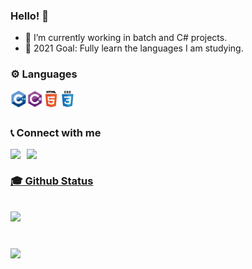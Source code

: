### Hello! 👋

- 💞 I’m currently working in batch and C# projects.
- 🖤 2021 Goal: Fully learn the languages I am studying.

### ⚙️ Languages 

<img align="left" alt="C++" width="26px" src="https://raw.githubusercontent.com/devicons/devicon/master/icons/cplusplus/cplusplus-original.svg" />
<img align="left" alt="C#" width="26px" src="https://raw.githubusercontent.com/devicons/devicon/master/icons/csharp/csharp-original.svg" />
<img align="left" alt="HTML5" width="26px" src="https://raw.githubusercontent.com/github/explore/80688e429a7d4ef2fca1e82350fe8e3517d3494d/topics/html/html.png" />
<img align="left" alt="CSS3" width="26px" src="https://raw.githubusercontent.com/github/explore/80688e429a7d4ef2fca1e82350fe8e3517d3494d/topics/css/css.png"/>

<br />
<br />

### 📞 Connect with me

<p align="left">
<a href="https://www.youtube.com/channel/UC8QsLK1W-tUaNuxtscgvOBw" target="blank"><img align="left" width="26px" src="https://cdn.jsdelivr.net/npm/simple-icons@3.0.1/icons/youtube.svg" 
<p align="left">
<a href="DISCORD" target="blank"><img align="left" width="26px" src="https://simpleicons.org/icons/discord.svg"/>
                                      
<br />

### 🎓 Github Status

<br />

<img src="https://github-readme-stats.vercel.app/api?username=vyxt&&show_icons=true&title_color=ffffff&icon_color=bb2acf&text_color=daf7dc&bg_color=151515">

<br />
<br />

###

<img src="https://external-content.duckduckgo.com/iu/?u=https%3A%2F%2Fi.pinimg.com%2Foriginals%2F2d%2Fa1%2F45%2F2da14528aa3c8fd6132e01d67696993c.gif&f=1&nofb=1">
<!--
**vyxt/vyxt** is a ✨ _special_ ✨ repository because its `README.md` (this file) appears on your GitHub profile.

Here are some ideas to get you started:

- 🔭 I’m currently working on ...
- 🌱 I’m currently learning ...
- 👯 I’m looking to collaborate on ...
- 🤔 I’m looking for help with ...
- 💬 Ask me about ...
- 📫 How to reach me: ...
- 😄 Pronouns: ...
- ⚡ Fun fact: ...
-->
